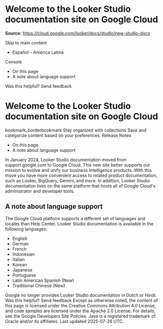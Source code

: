# Welcome to the Looker Studio documentation site on Google Cloud

**Source:** https://cloud.google.com/looker/docs/studio/new-studio-docs

Skip to main content 
  * Español – América Latina

Console 


  * On this page
  * A note about language support




Was this helpful?
Send feedback 
#  Welcome to the Looker Studio documentation site on Google Cloud
bookmark_borderbookmark Stay organized with collections  Save and categorize content based on your preferences.
Release Notes 
  * On this page
  * A note about language support


In January 2024, Looker Studio documentation moved from support.google.com to Google Cloud. This new site better supports our mission to evolve and unify our business intelligence products. With this move you have more convenient access to related product documentation, such as Looker, BigQuery, Gemini, and more. In addition, Looker Studio documentation lives on the same platform that hosts all of Google Cloud's administrator and developer tools.
## A note about language support
The Google Cloud platform supports a different set of languages and locales than Help Center. Looker Studio documentation is available in the following languages:
  * English
  * German
  * French
  * Indonesian
  * Italian
  * Korean
  * Japanese
  * Portuguese
  * Latin American Spanish (New)
  * Traditional Chinese (New)


Google no longer provides Looker Studio documentation in Dutch or Hindi.
Was this helpful?
Send feedback 
Except as otherwise noted, the content of this page is licensed under the Creative Commons Attribution 4.0 License, and code samples are licensed under the Apache 2.0 License. For details, see the Google Developers Site Policies. Java is a registered trademark of Oracle and/or its affiliates.
Last updated 2025-07-26 UTC.


